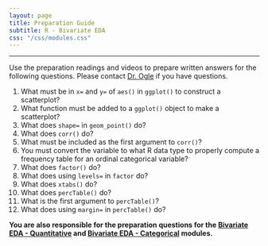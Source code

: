 ```yaml
---
layout: page
title: Preparation Guide
subtitle: R - Bivariate EDA
css: "/css/modules.css"
---
```


----

<div class="alert alert-warning">
Use the preparation readings and videos to prepare written answers for the following questions. Please contact <a href="mailto:dogle@northland.edu">Dr. Ogle</a> if you have questions.
</div>

1. What must be in `x=` and `y=` of `aes()` in `ggplot()` to construct a scatterplot?
1. What function must be added to a `ggplot()` object to make a scatterplot?
1. What does `shape=` in `geom_point()` do?
1. What does `corr()` do?
1. What must be included as the first argument to `corr()`?
1. You must convert the variable to what R data type to properly compute a frequency table for an ordinal categorical variable?
1. What does `factor()` do?
1. What does using `levels=` in `factor` do?
1. What does `xtabs()` do?
1. What does `percTable()` do?
1. What is the first argument to `percTable()`?
1. What does using `margin=` in `percTable()` do?

**You are also responsible for the preparation questions for the [Bivariate EDA - Quantitative](BEDAQuant) and [Bivariate EDA - Categorical](BEDACat) modules.**
